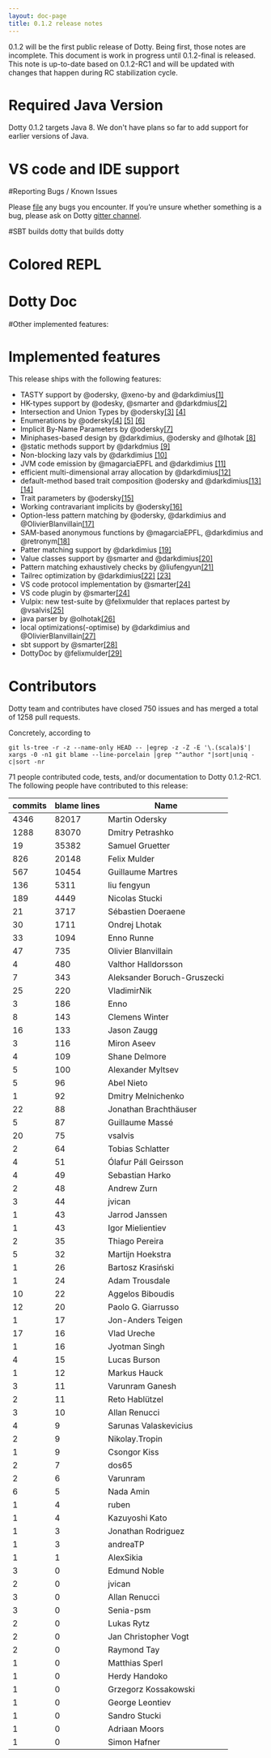 ```yaml
---
layout: doc-page
title: 0.1.2 release notes
---
```


0.1.2 will be the first public release of Dotty.
Being first, those notes are incomplete.
This document is work in progress until 0.1.2-final is released.
This note is up-to-date based on 0.1.2-RC1 and will be updated 
with changes that happen during RC stabilization cycle.

# Required Java Version
  
Dotty 0.1.2 targets Java 8. We don't have plans so far to add support for earlier versions of Java. 

# VS code and IDE support


#Reporting Bugs / Known Issues

Please [file](https://github.com/lampepfl/dotty/issues) any bugs you encounter. If you’re unsure whether something is a bug, 
please ask on Dotty [gitter channel](https://github.com/lampepfl/dotty).

#SBT builds dotty that builds dotty

# Colored REPL


# Dotty Doc

#Other implemented features:
# Implemented features

This release ships with the following features:

 - TASTY support by @odersky, @xeno-by and @darkdimius[\[1\]](https://docs.google.com/document/d/1h3KUMxsSSjyze05VecJGQ5H2yh7fNADtIf3chD3_wr0/edit)
 - HK-types support by @odesky, @smarter and @darkdmius[\[2\]](https://infoscience.epfl.ch/record/222780?ln=en)
 - Intersection and Union Types by @odersky[\[3\]](http://dotty.epfl.ch/docs/reference/intersection-types.html) [\[4\]](http://dotty.epfl.ch/docs/reference/union-types.html)
 - Enumerations by @odersky[\[4\]](http://dotty.epfl.ch/docs/reference/enums.html) [\[5\]](http://dotty.epfl.ch/docs/reference/adts.html) [\[6\]](http://dotty.epfl.ch/docs/reference/desugarEnums.html)
 - Implicit By-Name Parameters by @odersky[\[7\]](http://dotty.epfl.ch/docs/reference/implicit-by-name-parameters.html)
 - Miniphases-based design by @darkdimius, @odersky and @lhotak [\[8\]](https://infoscience.epfl.ch/record/228518)
 - @static methods support by @darkdmius [\[9\]](http://docs.scala-lang.org/sips/pending/static-members.html)
 - Non-blocking lazy vals by @darkdimius [\[10\]](http://docs.scala-lang.org/sips/pending/improved-lazy-val-initialization.html)
 - JVM code emission by @magarciaEPFL and @darkdimius [\[11\]](http://magarciaepfl.github.io/scala/)
 - efficient multi-dimensional array allocation by @darkdimius[\[12\]](https://github.com/lampepfl/dotty/commit/b2215ed23311b2c99ea638f9d7fcad9737dba588)
 - default-method based trait composition @odersky and @darkdimius[\[13\]](https://github.com/lampepfl/dotty/pull/187) [\[14\]](https://github.com/lampepfl/dotty/pull/217)
 - Trait parameters by @odersky[\[15\]](http://dotty.epfl.ch/docs/reference/trait-parameters.html)
 - Working contravariant implicits by @odersky[\[16\]](https://github.com/lampepfl/dotty/commit/89540268e6c49fb92b9ca61249e46bb59981bf5a)
 - Option-less pattern matching by @odersky, @darkdimius and @OlivierBlanvillain[\[17\]](https://github.com/lampepfl/dotty/pull/174)
 - SAM-based anonymous functions by @magarciaEPFL, @darkdimius and @retronym[\[18\]](https://github.com/lampepfl/dotty/pull/488) 
 - Patter matching support by @darkdimius [\[19\]](https://github.com/lampepfl/dotty/pull/174)
 - Value classes support by @smarter and @darkdimius[\[20\]](https://github.com/lampepfl/dotty/pull/411)
 - Pattern matching exhaustively checks by @liufengyun[\[21\]](https://github.com/lampepfl/dotty/pull/1364)
 - Tailrec optimization by @darkdimius[\[22\]](https://github.com/lampepfl/dotty/pull/1227) [\[23\]](https://github.com/lampepfl/dotty/pull/117)
 - VS code protocol implementation by @smarter[\[24\]](https://github.com/lampepfl/dotty/pull/2532)
 - VS code plugin by @smarter[\[24\]](https://github.com/lampepfl/dotty/pull/2532)
 - Vulpix: new test-suite by @felixmulder that replaces partest by @vsalvis[\[25\]](https://github.com/lampepfl/dotty/pull/2194)
 - java parser by @olhotak[\[26\]](https://github.com/lampepfl/dotty/pull/213)
 - local optimizations(-optimise) by @darkdimius and @OlivierBlanvillain[\[27\]](https://github.com/lampepfl/dotty/pull/2513)
 - sbt support by @smarter[\[28\]](https://github.com/lampepfl/dotty/pull/2361)
 - DottyDoc by @felixmulder[\[29\]](https://github.com/lampepfl/dotty/pull/1453)

# Contributors
Dotty team and contributes have closed 750 issues and has merged a total of 1258 pull requests.
 
Concretely, according to
 
 ```
 git ls-tree -r -z --name-only HEAD -- |egrep -z -Z -E '\.(scala)$'| xargs -0 -n1 git blame --line-porcelain |grep "^author "|sort|uniq -c|sort -nr
 ```
71 people contributed code, tests, and/or documentation to Dotty 0.1.2-RC1.
The following people have contributed to this release:

| commits | blame lines | Name                        |
|---------|-------------|-----------------------------|
| 4346    | 82017       | Martin Odersky              |
| 1288    | 83070       | Dmitry Petrashko            |
| 19      | 35382       | Samuel Gruetter             |
| 826     | 20148       | Felix Mulder                |
| 567     | 10454       | Guillaume Martres           |
| 136     | 5311        | liu fengyun                 |
| 189     | 4449        | Nicolas Stucki              |
| 21      | 3717        | Sébastien Doeraene          |
| 30      | 1711        | Ondrej Lhotak               |
| 33      | 1094        | Enno Runne                  |
| 47      | 735         | Olivier Blanvillain         |
| 4       | 480         | Valthor Halldorsson         |
| 7       | 343         | Aleksander Boruch-Gruszecki |
| 25      | 220         | VladimirNik                 |
| 3       | 186         | Enno                        |
| 8       | 143         | Clemens Winter              |
| 16      | 133         | Jason Zaugg                 |
| 3       | 116         | Miron Aseev                 |
| 4       | 109         | Shane Delmore               |
| 5       | 100         | Alexander Myltsev           |
| 5       | 96          | Abel Nieto                  |
| 1       | 92          | Dmitry Melnichenko          |
| 22      | 88          | Jonathan Brachthäuser       |
| 5       | 87          | Guillaume Massé             |
| 20      | 75          | vsalvis                     |
| 2       | 64          | Tobias Schlatter            |
| 4       | 51          | Ólafur Páll Geirsson        |
| 4       | 49          | Sebastian Harko             |
| 2       | 48          | Andrew Zurn                 |
| 3       | 44          | jvican                      |
| 1       | 43          | Jarrod Janssen              |
| 1       | 43          | Igor Mielientiev            |
| 2       | 35          | Thiago Pereira              |
| 5       | 32          | Martijn Hoekstra            |
| 1       | 26          | Bartosz Krasiński           |
| 1       | 24          | Adam Trousdale              |
| 10      | 22          | Aggelos Biboudis            |
| 12      | 20          | Paolo G. Giarrusso          |
| 1       | 17          | Jon-Anders Teigen           |
| 17      | 16          | Vlad Ureche                 |
| 1       | 16          | Jyotman Singh               |
| 4       | 15          | Lucas Burson                |
| 1       | 12          | Markus Hauck                |
| 3       | 11          | Varunram Ganesh             |
| 2       | 11          | Reto Hablützel              |
| 3       | 10          | Allan Renucci               |
| 4       | 9           | Sarunas Valaskevicius       |
| 2       | 9           | Nikolay.Tropin              |
| 1       | 9           | Csongor Kiss                |
| 2       | 7           | dos65                       |
| 2       | 6           | Varunram                    |
| 6       | 5           | Nada Amin                   |
| 1       | 4           | ruben                       |
| 1       | 4           | Kazuyoshi Kato              |
| 1       | 3           | Jonathan Rodriguez          |
| 1       | 3           | andreaTP                    |
| 1       | 1           | AlexSikia                   |
| 3       | 0           | Edmund Noble                |
| 2       | 0           | jvican                      |
| 3       | 0           | Allan Renucci               |
| 3       | 0           | Senia-psm                   |
| 2       | 0           | Lukas Rytz                  |
| 2       | 0           | Jan Christopher Vogt        |
| 2       | 0           | Raymond Tay                 |
| 1       | 0           | Matthias Sperl              |
| 1       | 0           | Herdy Handoko               |
| 1       | 0           | Grzegorz Kossakowski        |
| 1       | 0           | George Leontiev             |
| 1       | 0           | Sandro Stucki               |
| 1       | 0           | Adriaan Moors               |
| 1       | 0           | Simon Hafner                |
